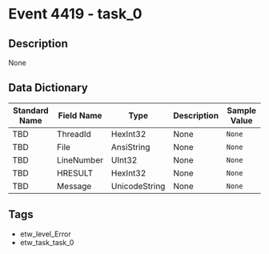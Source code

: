 # Event 4419 - task_0

## Description
None

## Data Dictionary
|Standard Name|Field Name|Type|Description|Sample Value|
|---|---|---|---|---|
|TBD|ThreadId|HexInt32|None|`None`|
|TBD|File|AnsiString|None|`None`|
|TBD|LineNumber|UInt32|None|`None`|
|TBD|HRESULT|HexInt32|None|`None`|
|TBD|Message|UnicodeString|None|`None`|

## Tags
* etw_level_Error
* etw_task_task_0